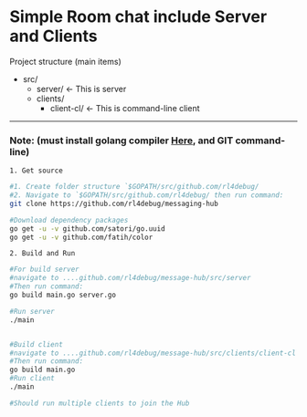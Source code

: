 # Simple Room chat include Server and Clients

Project structure (main items)
*   src/
    * server/ <- This is server
    * clients/
        * client-cl/ <- This is command-line client

---

### Note: (must install golang compiler [Here](https://golang.org/dl/), and GIT command-line)

`1. Get source`

```sh
#1. Create folder structure `$GOPATH/src/github.com/rl4debug/
#2. Navigate to `$GOPATH/src/github.com/rl4debug/ then run command:
git clone https://github.com/rl4debug/messaging-hub

#Download dependency packages
go get -u -v github.com/satori/go.uuid
go get -u -v github.com/fatih/color

```

`2. Build and Run`

```sh
#For build server
#navigate to ....github.com/rl4debug/message-hub/src/server
#Then run command:
go build main.go server.go

#Run server
./main


#Build client
#navigate to ....github.com/rl4debug/message-hub/src/clients/client-cl
#Then run command:
go build main.go
#Run client
./main

#Should run multiple clients to join the Hub
```